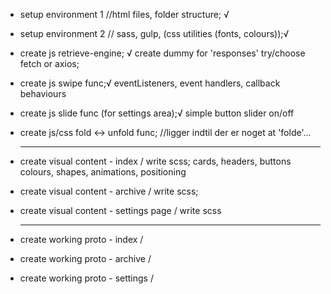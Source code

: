 

- setup environment 1 //html files, folder structure; √
- setup environment 2 // sass, gulp, (css utilities (fonts, colours));√

- create js retrieve-engine; √
    create dummy for 'responses'
    try/choose fetch or axios;

- create js swipe func;√
  eventListeners, event handlers, callback behaviours

- create js slide func (for settings area);√
  simple button slider on/off

- create js/css fold <-> unfold func; //ligger indtil der er noget at 'folde'...

  ----------------------

- create visual content - index / write scss;
  cards, headers, buttons
  colours, shapes, animations, positioning
    
- create visual content - archive / write scss;

- create visual content - settings page / write scss

  ---------------------
- create working proto - index /

- create working proto - archive /

- create working proto - settings /



    


